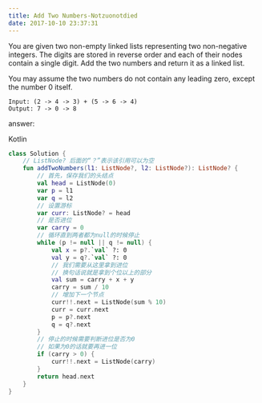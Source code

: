 ```yaml
---
title: Add Two Numbers-Notzuonotdied
date: 2017-10-10 23:37:31
---
```


You are given two non-empty linked lists representing two non-negative integers. The digits are stored in reverse order and each of their nodes contain a single digit. Add the two numbers and return it as a linked list.

You may assume the two numbers do not contain any leading zero, except the number 0 itself.

```
Input: (2 -> 4 -> 3) + (5 -> 6 -> 4)
Output: 7 -> 0 -> 8
```

answer:

Kotlin
``` kotlin
class Solution {
    // ListNode? 后面的“？”表示该引用可以为空
    fun addTwoNumbers(l1: ListNode?, l2: ListNode?): ListNode? {
        // 首先，保存我们的头结点
        val head = ListNode(0)
        var p = l1
        var q = l2
        // 设置游标
        var curr: ListNode? = head
        // 是否进位
        var carry = 0
        // 循环直到两者都为null的时候停止
        while (p != null || q != null) {
            val x = p?.`val` ?: 0
            val y = q?.`val` ?: 0
            // 我们需要从这里拿到进位
            // 换句话说就是拿到个位以上的部分
            val sum = carry + x + y
            carry = sum / 10
            // 增加下一个节点
            curr!!.next = ListNode(sum % 10)
            curr = curr.next
            p = p?.next
            q = q?.next
        }
        // 停止的时候需要判断进位是否为0
        // 如果为0的话就要再进一位
        if (carry > 0) {
            curr!!.next = ListNode(carry)
        }
        return head.next
    }
}
```
